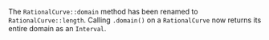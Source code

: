 The `RationalCurve::domain` method has been renamed to `RationalCurve::length`. Calling `.domain()` on a `RationalCurve` now returns its entire domain as an `Interval`.
